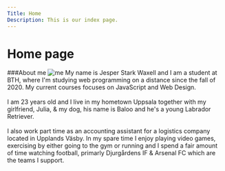 ```yaml
---
Title: Home
Description: This is our index page.
---
```


Home page
==========================
###About me
![me](%assets_url%/img/me.jpg#me_img)
My name is Jesper Stark Waxell and I am a student at BTH, where I'm studying web programming on a distance since the fall of 2020. My current courses focuses on JavaScript and Web Design.
<br><br>
I am 23 years old and I live in my hometown Uppsala together with my girlfriend, Julia, &amp; my dog, his name is Baloo and he's a young Labrador Retriever.
<br><br>
I also work part time as an accounting assistant for a logistics company located in Upplands Väsby. In my spare time I enjoy playing video games, exercising by either going to the gym or running and I spend a fair amount of time watching football, primarly Djurgårdens IF &amp; Arsenal FC which are the teams I support.
<!-- The source for this page is in `content/index.md`.

This is a sample home page written in markdown with some frontmatter defined.

The pages make up a Anax site for demonstration purpose, it is something to start from. -->
